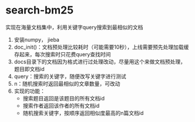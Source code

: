 # search-bm25

实现在海量文档集中，利用关键字query搜索到最相似的文档



1. 安装numpy， jieba
2. doc_init()：文档预处理比较耗时（可能需要10秒），上线需要预先处理加载缓存起来，每次搜索时只花费query查找时间
3. docs目录下的文档因为格式进行过处理改动，尽量用这个来做文档预处理，题目即文档id
4. query：搜索的关键字，随便改写关键字进行测试
5. n：随机搜索时返回最相似的文章数量，可改动
6. 实现的功能：
   - 搜索题目返回是该题目的所有文档id
   - 搜索作者返回该作者的所有文档id
   - 随机搜索关键字，按顺序返回相似度最高的n篇文档id

